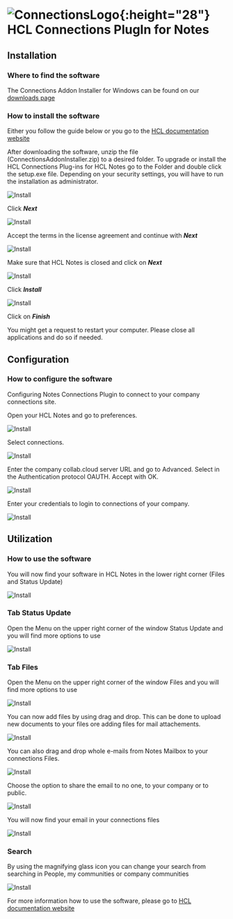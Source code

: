 # ![ConnectionsLogo](/assets/images/HCL_Connection_Master.png){:height="28"} HCL Connections PlugIn for Notes

## Installation

### Where to find the software

The Connections Addon Installer for Windows can be found on our [downloads page](https://docs.collab.cloud/help/downloads/)

### How to install the software

Either you follow the guide below or you go to the [HCL documentation website](https://help.hcltechsw.com/connections/v65/connectors/enduser/c_plugin_enduser_help_over.html)

After downloading the software, unzip the file (ConnectionsAddonInstaller.zip) to a desired folder. To upgrade or install the HCL Connections Plug-ins for HCL Notes go to the Folder and double click the setup.exe file. Depending on your security settings, you will have to run the installation as administrator.

![Install](/assets/images/screen-shots/connections-plugin/InstallConnectionsPlugin1.png)

Click **_Next_**

![Install](/assets/images/screen-shots/connections-plugin/InstallConnectionsPlugin2.png)

Accept the terms in the license agreement and continue with **_Next_**

![Install](/assets/images/screen-shots/connections-plugin/InstallConnectionsPlugin3.png)

Make sure that HCL Notes is closed and click on **_Next_**

![Install](/assets/images/screen-shots/connections-plugin/InstallConnectionsPlugin4.png)

Click **_Install_**

![Install](/assets/images/screen-shots/connections-plugin/InstallConnectionsPlugin6.png)

Click on **_Finish_**

You might get a request to restart your computer.
Please close all applications and do so if needed.


## Configuration


### How to configure the software

Configuring Notes Connections Plugin to connect to your company connections site.

Open your HCL Notes and go to preferences.

![Install](/assets/images/screen-shots/connections-plugin/ConfigConnectionsPlugin2.png)

Select connections.

![Install](/assets/images/screen-shots/connections-plugin/ConfigConnectionsPlugin4.png)

Enter the company collab.cloud server URL and go to Advanced. Select in the Authentication protocol OAUTH. Accept with OK.

![Install](/assets/images/screen-shots/connections-plugin/ConfigConnectionsPlugin5.png)

Enter your credentials to login to connections of your company.

![Install](/assets/images/screen-shots/connections-plugin/ConfigConnectionsPlugin6.png)





## Utilization

### How to use the software

You will now find your software in HCL Notes in the lower right corner (Files and Status Update)

![Install](/assets/images/screen-shots/connections-plugin/OptionConnectionsPlugin.png)

### Tab Status Update

Open the Menu on the upper right corner of the window Status Update and you will find more options to use

![Install](/assets/images/screen-shots/connections-plugin/OptionConnectionsPlugin4.png)


### Tab Files

Open the Menu on the upper right corner of the window Files and you will find more options to use

![Install](/assets/images/screen-shots/connections-plugin/OptionConnectionsPlugin5.png)

You can now add files by using drag and drop. This can be done to upload new documents to your files ore adding files for mail attachements.

![Install](/assets/images/screen-shots/connections-plugin/OptionConnectionsPlugin2.png)

You can also drag and drop whole e-mails from Notes Mailbox to your connections Files.

![Install](/assets/images/screen-shots/connections-plugin/OptionConnectionsPlugin6.png)

Choose the option to share the email to no one, to your company or to public.

![Install](/assets/images/screen-shots/connections-plugin/OptionConnectionsPlugin7.png)

You will now find your email in your connections files

![Install](/assets/images/screen-shots/connections-plugin/OptionConnectionsPlugin8.png)



### Search 

By using the magnifying glass icon you can change your search from searching in People, my communities or company communities

![Install](/assets/images/screen-shots/connections-plugin/OptionConnectionsPlugin3.png)


For more information how to use the software, please go to [HCL documentation website](https://help.hcltechsw.com/connections/v65/connectors/enduser/c_plugin_enduser_help_over.html)
